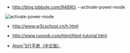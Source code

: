 * http://blog.jobbole.com/94890/  --activate-power-mode

 ![activate-power-mode](https://cloud.githubusercontent.com/assets/688415/11440971/aadfae8e-9507-11e5-8aa0-0ecc87ca84b6.gif)

 * http://www.w3cschool.cn/h.html
 * http://www.runoob.com/html/html-tutorial.html

* [Atom飞行手册（中文版）](https://www.gitbook.com/book/wizardforcel/atom-flight-manual-zh-cn/details)
